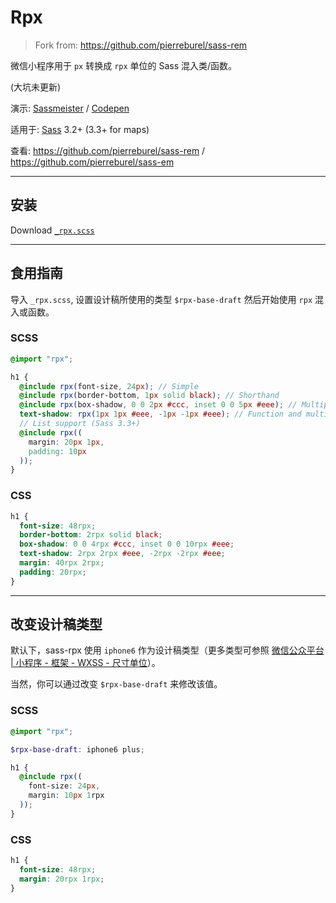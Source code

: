 # Rpx

> Fork from: https://github.com/pierreburel/sass-rem

微信小程序用于 `px` 转换成 `rpx` 单位的 Sass 混入类/函数。

(大坑未更新)

演示: [Sassmeister](http://www.sassmeister.com/gist/a5820008884df7e255ef5715768d5af7) / [Codepen](http://codepen.io/pierreburel/pen/ogGzgX)

适用于: [Sass](https://github.com/sass/sass) 3.2+ (3.3+ for maps)

查看: https://github.com/pierreburel/sass-rem / https://github.com/pierreburel/sass-em

---

## 安装

Download [`_rpx.scss`](https://raw.githubusercontent.com/peckzeg/sass-rpx/master/_rpx.scss)

---

## 食用指南

导入 `_rpx.scss`, 设置设计稿所使用的类型 `$rpx-base-draft` 然后开始使用 `rpx` 混入或函数。

### SCSS

```scss
@import "rpx";

h1 {
  @include rpx(font-size, 24px); // Simple
  @include rpx(border-bottom, 1px solid black); // Shorthand
  @include rpx(box-shadow, 0 0 2px #ccc, inset 0 0 5px #eee); // Multiple values
  text-shadow: rpx(1px 1px #eee, -1px -1px #eee); // Function and multiple values
  // List support (Sass 3.3+)
  @include rpx((
    margin: 20px 1px,
    padding: 10px
  ));
}
```

### CSS

```css
h1 {
  font-size: 48rpx;
  border-bottom: 2rpx solid black;
  box-shadow: 0 0 4rpx #ccc, inset 0 0 10rpx #eee;
  text-shadow: 2rpx 2rpx #eee, -2rpx -2rpx #eee;
  margin: 40rpx 2rpx;
  padding: 20rpx;
}
```

---

## 改变设计稿类型

默认下，sass-rpx 使用 `iphone6` 作为设计稿类型（更多类型可参照 [微信公众平台 | 小程序 - 框架 - WXSS - 尺寸单位](https://mp.weixin.qq.com/debug/wxadoc/dev/framework/view/wxss.html?t=2017112)）。

当然，你可以通过改变 `$rpx-base-draft` 来修改该值。

### SCSS

```scss
@import "rpx";

$rpx-base-draft: iphone6 plus;

h1 {
  @include rpx((
    font-size: 24px,
    margin: 10px 1rpx
  ));
}
```

### CSS

```css
h1 {
  font-size: 48rpx;
  margin: 20rpx 1rpx;
}
```
